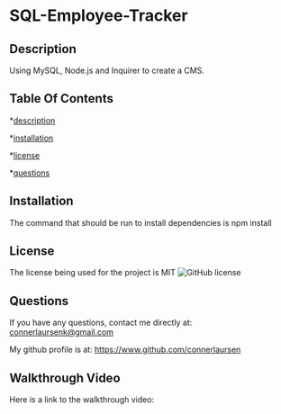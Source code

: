 # SQL-Employee-Tracker


## Description 

Using MySQL, Node.js and Inquirer to create a CMS.

    
## Table Of Contents 

*[description](#description) 

*[installation](#installation) 

*[license](#license) 

*[questions](#questions) 

    

## Installation 

The command that should be run to install dependencies is npm install 

    
## License 

The license being used for the project is MIT ![GitHub license](https://img.shields.io/badge/license-MIT-blue.svg) 

    

## Questions 

If you have any questions, contact me directly at: connerlaursenk@gmail.com 

My github profile is at: https://www.github.com/connerlaursen 


## Walkthrough Video
    
Here is a link to the walkthrough video:

    